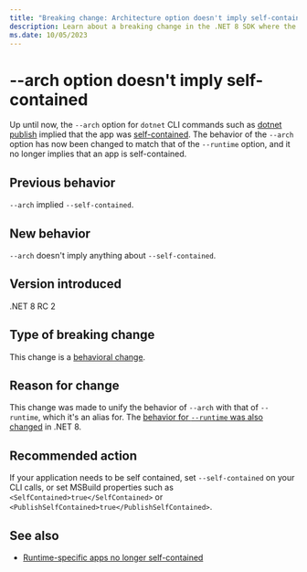 ```yaml
---
title: "Breaking change: Architecture option doesn't imply self-contained"
description: Learn about a breaking change in the .NET 8 SDK where the `--arch` option no longer implies that an app is self-contained.
ms.date: 10/05/2023
---
```

# --arch option doesn't imply self-contained

Up until now, the `--arch` option for `dotnet` CLI commands such as [dotnet publish](../../../tools/dotnet-publish.md) implied that the app was [self-contained](../../../deploying/index.md#publish-self-contained). The behavior of the `--arch` option has now been changed to match that of the `--runtime` option, and it no longer implies that an app is self-contained.

## Previous behavior

`--arch` implied `--self-contained`.

## New behavior

`--arch` doesn't imply anything about `--self-contained`.

## Version introduced

.NET 8 RC 2

## Type of breaking change

This change is a [behavioral change](../../categories.md#behavioral-change).

## Reason for change

This change was made to unify the behavior of `--arch` with that of `--runtime`, which it's an alias for. The [behavior for `--runtime` was also changed](runtimespecific-app-default.md) in .NET 8.

## Recommended action

If your application needs to be self contained, set `--self-contained` on your CLI calls, or set MSBuild properties such as `<SelfContained>true</SelfContained>` or `<PublishSelfContained>true</PublishSelfContained>`.

## See also

- [Runtime-specific apps no longer self-contained](runtimespecific-app-default.md)

